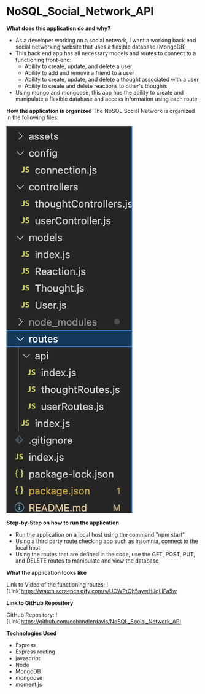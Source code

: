 # NoSQL_Social_Network_API

**What does this application do and why?**

* As a developer working on a social network, I want a working back end social networking website that uses a flexible database (MongoDB)
* This back end app has all necessary models and routes to connect to a functioning front-end: 
    - Ability to create, update, and delete a user
    - Ability to add and remove a friend to a user
    - Ability to create, update, and delete a thought associated with a user
    - Ability to create and delete reactions to other's thoughts
* Using mongo and mongoose, this app has the ability to create and manipulate a flexible database and access information using each route

**How the application is organized**
The NoSQL Social Network is organized in the following files:

![Files](./assets/files.png)

**Step-by-Step on how to run the application**
* Run the application on a local host using the command "npm start"
* Using a third party route checking app such as insomnia, connect to the local host
* Using the routes that are defined in the code, use the GET, POST, PUT, and DELETE routes to manipulate and view the database  

**What the application looks like**

Link to Video of the functioning routes: ![Link]https://watch.screencastify.com/v/UCWPtOh5aywHJqLIFa5w

**Link to GitHub Repository**

GitHub Repository: ![Link]https://github.com/echandlerdavis/NoSQL_Social_Network_API

**Technologies Used** 

* Express
* Express routing
* javascript
* Node
* MongoDB
* mongoose
* moment.js
